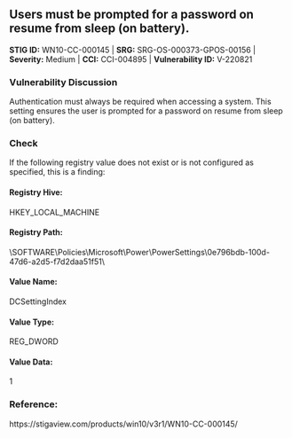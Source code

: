 <h2>Users must be prompted for a password on resume from sleep (on battery).</h2>
<p><strong>STIG ID:</strong> WN10-CC-000145  |  <strong>SRG:</strong> SRG-OS-000373-GPOS-00156 |  <strong>Severity:</strong> Medium |  <strong>CCI:</strong> CCI-004895 |  <strong>Vulnerability ID:</strong> V-220821</p>

<h3>Vulnerability Discussion</h3>
<p>Authentication must always be required when accessing a system. This setting ensures the user is prompted for a password on resume from sleep (on battery).</p>

<h3>Check</h3>
<p>If the following registry value does not exist or is not configured as specified, this is a finding:</p>

<h4>Registry Hive:</h4>
<p>HKEY_LOCAL_MACHINE</p>

<h4>Registry Path:</h4>
<p>\SOFTWARE\Policies\Microsoft\Power\PowerSettings\0e796bdb-100d-47d6-a2d5-f7d2daa51f51\</p>

<h4>Value Name:</h4>
<p>DCSettingIndex</p>

<h4>Value Type:</h4>
<p>REG_DWORD</p>

<h4>Value Data:</h4>
<p>1</p>

<h3>Reference:</h3>
https://stigaview.com/products/win10/v3r1/WN10-CC-000145/
